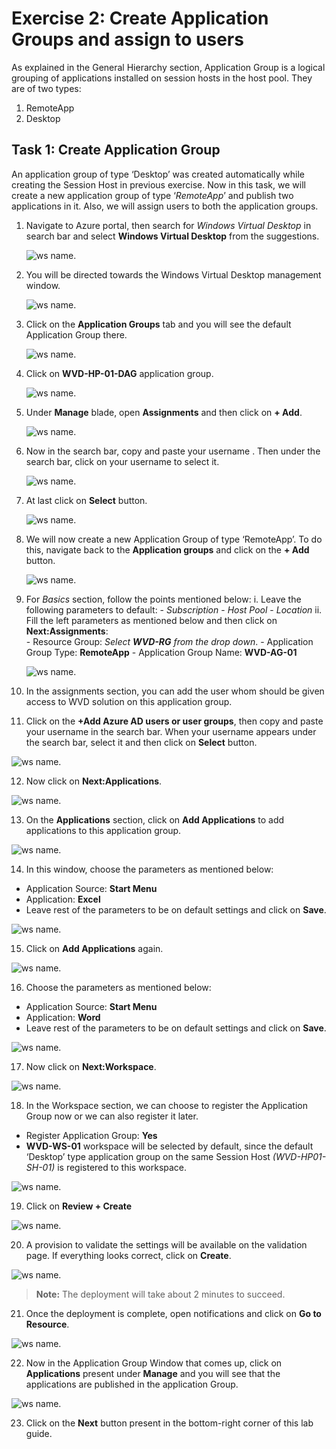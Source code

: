 # **Exercise 2: Create Application Groups and assign to users** 

As explained in the General Hierarchy section, Application Group is a logical grouping of applications installed on session hosts in the host pool. They are of two types: 

1. RemoteApp 
2. Desktop 

## **Task 1: Create Application Group**

An application group of type ‘Desktop’ was created automatically while creating the Session Host in previous exercise. Now in this task, we will create a new application group of type ‘*RemoteApp*’ and publish two applications in it. Also, we will assign users to both the application groups.

1. Navigate to Azure portal, then search for *Windows Virtual Desktop* in search bar and select **Windows Virtual Desktop** from the suggestions.

   ![ws name.](media/w1.png)


2. You will be directed towards the Windows Virtual Desktop management window.  

   ![ws name.](media/64.png)


3. Click on the **Application Groups** tab and you will see the default Application Group there. 

   ![ws name.](media/w8.png)
   
4. Click on **WVD-HP-01-DAG** application group.

   ![ws name.](media/91.png)
      
5. Under **Manage** blade, open **Assignments** and then click on **+ Add**. 

   ![ws name.](media/w4.png)   
 
6. Now in the search bar, copy and paste your username **<inject key="AzureAdUserEmail" />**. Then under the search bar, click on your username to select it.

   ![ws name.](media/w7.png)
   
7. At last click on **Select** button. 
 
   ![ws name.](media/w6.png) 
 
8. We will now create a new Application Group of type ‘RemoteApp’. To do this, navigate back to the **Application groups** and click on the **+ Add** button. 

   ![ws name.](media/a18.png)

9. For *Basics* section, follow the points mentioned below: 
   i.  Leave the following parameters to default:
         - *Subscription*
         - *Host Pool*
         - *Location*
   ii.  Fill the left parameters as mentioned below and then click on **Next:Assignments**:   
         - Resource Group: *Select **WVD-RG** from the drop down*.
         - Application Group Type: **RemoteApp** 
         - Application Group Name: **WVD-AG-01**

   ![ws name.](media/w23.png)

10. In the assignments section, you can add the user whom should be given access to WVD solution on this application group. 

11. Click on the **+Add Azure AD users or user groups**, then copy and paste your username **<inject key="AzureAdUserEmail" />** in the search bar. When your username appears under the search bar, select it and then click on **Select** button.
 
   ![ws name.](media/88.png)

12. Now click on **Next:Applications**. 

   ![ws name.](media/w21.png)


13. On the **Applications** section, click on **Add Applications** to add applications to this application group. 

   ![ws name.](media/76.png)


14. In this window, choose the parameters as mentioned below: 

   - Application Source: **Start Menu**    
   - Application: **Excel**
   - Leave rest of the parameters to be on default settings and click on **Save**.
   
  ![ws name.](media/a34.png)
 
15. Click on **Add Applications** again. 

   ![ws name.](media/31.png)

16. Choose the parameters as mentioned below: 

   - Application Source: **Start Menu**    
   - Application: **Word**   
   - Leave rest of the parameters to be on default settings and click on **Save**.

   
   ![ws name.](media/77.png)

17. Now click on **Next:Workspace**. 

   ![ws name.](media/78.png)

18. In the Workspace section, we can choose to register the Application Group now or we can also register it later.  

   - Register Application Group: **Yes**
   - **WVD-WS-01** workspace will be selected by default, since the default ‘Desktop’ type application group on the same Session Host *(WVD-HP01-SH-01)* is registered to this workspace.

   ![ws name.](media/w22.png)

19. Click on **Review + Create**

   ![ws name.](media/35.png)

20. A provision to validate the settings will be available on the validation page. If everything looks correct, click on **Create**. 

   ![ws name.](media/80.png)

> **Note:** The deployment will take about 2 minutes to succeed.

21. Once the deployment is complete, open notifications and click on **Go to Resource**. 

   ![ws name.](media/81.png)


22. Now in the Application Group Window that comes up, click on **Applications** present under **Manage** and you will see that the applications are published in the application Group. 

   ![ws name.](media/82.png)

23. Click on the **Next** button present in the bottom-right corner of this lab guide. 
